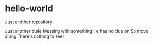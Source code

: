 # hello-world
Just another repository

Just another dude
Messing with something
He has no clue on
So move along
There's nothing to see!
